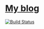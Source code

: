 # [My blog](https://xxyzz.me)

[![Build Status](https://travis-ci.org/xxyzz/myblog.svg?branch=master)](https://travis-ci.org/xxyzz/myblog)
